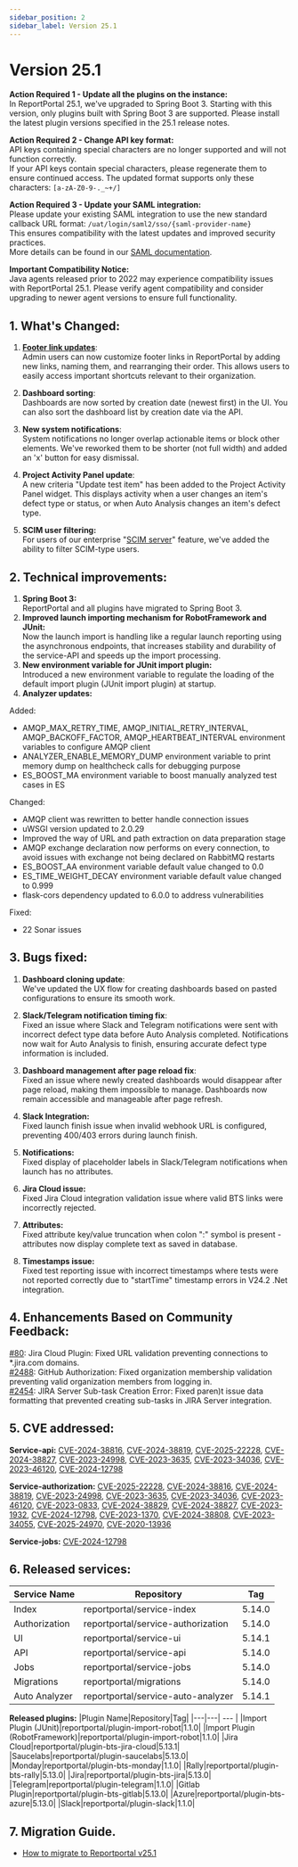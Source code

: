 ```yaml
---
sidebar_position: 2
sidebar_label: Version 25.1
---
```


# Version 25.1

**Action Required 1 - Update all the plugins on the instance:**<br />
In ReportPortal 25.1, we've upgraded to Spring Boot 3. Starting with this version, only plugins built with Spring Boot 3 are supported. Please install the latest plugin versions specified in the 25.1 release notes.

**Action Required 2 - Change API key format:**<br />
API keys containing special characters are no longer supported and will not function correctly.<br />
If your API keys contain special characters, please regenerate them to ensure continued access. The updated format supports only these characters: ```[a-zA-Z0-9-._~+/]```

**Action Required 3 - Update your SAML integration:**<br />
Please update your existing SAML integration to use the new standard callback URL format: ```/uat/login/saml2/sso/{saml-provider-name}```<br />
This ensures compatibility with the latest updates and improved security practices.<br />
More details can be found in our [SAML documentation](/plugins/authorization/SamlProviders/Overview/).

**Important Compatibility Notice:**<br />
Java agents released prior to 2022 may experience compatibility issues with ReportPortal 25.1. Please verify agent compatibility and consider upgrading to newer agent versions to ensure full functionality.

## 1. What's Changed:

1. **[Footer link updates](/admin-panel/ServerSettings#links--branding)**:<br />
   Admin users can now customize footer links in ReportPortal by adding new links, naming them, and rearranging their order. This allows users to easily access important shortcuts relevant to their organization.

2. **Dashboard sorting**:<br />
   Dashboards are now sorted by creation date (newest first) in the UI. You can also sort the dashboard list by creation date via the API.

3. **New system notifications**:<br />
   System notifications no longer overlap actionable items or block other elements. We've reworked them to be shorter (not full width) and added an 'x' button for easy dismissal.

4. **Project Activity Panel update**:<br />A new criteria "Update test item" has been added to the Project Activity Panel widget. This displays activity when a user changes an item's defect type or status, or when Auto Analysis changes an item's defect type.

6. **SCIM user filtering:**<br />
   For users of our enterprise "[SCIM server](/features/SCIMServerFeature)" feature, we've added the ability to filter SCIM-type users.


## 2. Technical improvements:

1. **Spring Boot 3:**<br />
   ReportPortal and all plugins have migrated to Spring Boot 3.
2. **Improved launch importing mechanism for RobotFramework and JUnit:**<br />
   Now the launch import is handling like a regular launch reporting using the asynchronous endpoints, that increases stability and durability of the service-API and speeds up the import processing.
3. **New environment variable for JUnit import plugin:**<br />
   Introduced a new environment variable to regulate the loading of the default import plugin (JUnit import plugin) at startup.
4. **Analyzer updates:**<br />

Added:
- AMQP_MAX_RETRY_TIME, AMQP_INITIAL_RETRY_INTERVAL, AMQP_BACKOFF_FACTOR, AMQP_HEARTBEAT_INTERVAL environment variables to configure AMQP client
- ANALYZER_ENABLE_MEMORY_DUMP environment variable to print memory dump on healthcheck calls for debugging purpose
- ES_BOOST_MA environment variable to boost manually analyzed test cases in ES

Changed:
- AMQP client was rewritten to better handle connection issues
- uWSGI version updated to 2.0.29
- Improved the way of URL and path extraction on data preparation stage
- AMQP exchange declaration now performs on every connection, to avoid issues with exchange not being declared on RabbitMQ restarts
- ES_BOOST_AA environment variable default value changed to 0.0
- ES_TIME_WEIGHT_DECAY environment variable default value changed to 0.999
- flask-cors dependency updated to 6.0.0 to address vulnerabilities

Fixed:
- 22 Sonar issues

## 3. Bugs fixed:
1. **Dashboard cloning update**:<br />
   We've updated the UX flow for creating dashboards based on pasted configurations to ensure  its smooth work.

2. **Slack/Telegram notification timing fix**:<br />
   Fixed an issue where Slack and Telegram notifications were sent with incorrect defect type data before Auto Analysis completed. Notifications now wait for Auto Analysis to finish, ensuring accurate defect type information is included.

3. **Dashboard management after page reload fix**: <br />Fixed an issue where newly created dashboards would disappear after page reload, making them impossible to manage. Dashboards now remain accessible and manageable after page refresh.

4.  **Slack Integration:**<br />
    Fixed launch finish issue when invalid webhook URL is configured, preventing 400/403 errors during launch finish.

5. **Notifications:**<br />
   Fixed display of placeholder labels in Slack/Telegram notifications when launch has no attributes.

6. **Jira Cloud issue:**<br />
   Fixed Jira Cloud integration validation issue where valid BTS links were incorrectly rejected.

7. **Attributes:**<br />
   Fixed attribute key/value truncation when colon ":" symbol is present - attributes now display complete text as saved in database.

8. **Timestamps issue:**<br />
   Fixed test reporting issue with incorrect timestamps where tests were not reported correctly due to "startTime" timestamp errors in V24.2 .Net integration.

## 4. Enhancements Based on Community Feedback:

[#80](https://github.com/reportportal/reportportal/issues/80): Jira Cloud Plugin: Fixed URL validation preventing connections to *.jira.com domains.<br />
[#2488](https://github.com/reportportal/reportportal/issues/2488): GitHub Authorization: Fixed organization membership validation preventing valid organization members from logging in.<br />
[#2454](https://github.com/reportportal/reportportal/issues/2454): JIRA Server Sub-task Creation Error: Fixed paren)t issue data formatting that prevented creating sub-tasks in JIRA Server integration.

## 5. CVE addressed:

**Service-api:**
[CVE-2024-38816](https://github.com/advisories/GHSA-cx7f-g6mp-7hqm), [CVE-2024-38819](https://github.com/advisories/GHSA-g5vr-rgqm-vf78), [CVE-2025-22228](https://github.com/advisories/GHSA-mg83-c7gq-rv5c), [CVE-2024-38827](https://github.com/advisories/GHSA-q3v6-hm2v-pw99), [CVE-2023-24998](https://github.com/advisories/GHSA-hfrx-6qgj-fp6c), [CVE-2023-3635](https://github.com/advisories/GHSA-w33c-445m-f8w7), [CVE-2023-34036](https://github.com/advisories/GHSA-7m5c-fgwf-mwph), [CVE-2023-46120](https://github.com/advisories/GHSA-mm8h-8587-p46h), [CVE-2024-12798](https://github.com/advisories/GHSA-pr98-23f8-jwxv)

**Service-authorization:**
[CVE-2025-22228](https://github.com/advisories/GHSA-mg83-c7gq-rv5c), [CVE-2024-38816](https://github.com/advisories/GHSA-cx7f-g6mp-7hqm), [CVE-2024-38819](https://github.com/advisories/GHSA-g5vr-rgqm-vf78), [CVE-2023-24998](https://github.com/advisories/GHSA-hfrx-6qgj-fp6c), [CVE-2023-3635](https://github.com/advisories/GHSA-w33c-445m-f8w7), [CVE-2023-34036](https://github.com/advisories/GHSA-7m5c-fgwf-mwph), [CVE-2023-46120](https://github.com/advisories/GHSA-mm8h-8587-p46h), [CVE-2023-0833](https://github.com/advisories/GHSA-8fhc-q55v-jvx2), [CVE-2024-38829](https://github.com/advisories/GHSA-mqvr-2rp8-j7h4), [CVE-2024-38827](https://github.com/advisories/GHSA-q3v6-hm2v-pw99), [CVE-2023-1932](https://github.com/advisories/GHSA-x83m-pf6f-pf9g), [CVE-2024-12798](https://github.com/advisories/GHSA-pr98-23f8-jwxv), [CVE-2023-1370](https://github.com/advisories/GHSA-493p-pfq6-5258), [CVE-2024-38808](https://github.com/advisories/GHSA-9cmq-m9j5-mvww), [CVE-2023-34055](https://github.com/advisories/GHSA-jjfh-589g-3hjx), [CVE-2025-24970](https://github.com/advisories/GHSA-4g8c-wm8x-jfhw), [CVE-2020-13936](https://github.com/advisories/GHSA-59j4-wjwp-mw9m)

**Service-jobs:**
[CVE-2024-12798](https://github.com/advisories/GHSA-pr98-23f8-jwxv)


## 6. Released services:
|Service Name|Repository| Tag    |
|---|---|--------|
|Index|reportportal/service-index| 5.14.0 |
|Authorization|reportportal/service-authorization| 5.14.0 |
|UI|reportportal/service-ui| 5.14.1 |
|API|reportportal/service-api| 5.14.0 |
|Jobs|reportportal/service-jobs| 5.14.0 |
|Migrations|reportportal/migrations| 5.14.0 |
|Auto Analyzer|reportportal/service-auto-analyzer| 5.14.1 |

**Released plugins:**
|Plugin Name|Repository|Tag|
|---|---| --- |
|Import Plugin (JUnit)|reportportal/plugin-import-robot|1.1.0|
|Import Plugin (RobotFramework)|reportportal/plugin-import-robot|1.1.0|
|Jira Cloud|reportportal/plugin-bts-jira-cloud|5.13.1|
|Saucelabs|reportportal/plugin-saucelabs|5.13.0|
|Monday|reportportal/plugin-bts-monday|1.1.0|
|Rally|reportportal/plugin-bts-rally|5.13.0|
|Jira|reportportal/plugin-bts-jira|5.13.0|
|Telegram|reportportal/plugin-telegram|1.1.0|
|Gitlab Plugin|reportportal/plugin-bts-gitlab|5.13.0|
|Azure|reportportal/plugin-bts-azure|5.13.0|
|Slack|reportportal/plugin-slack|1.1.0|


## 7. Migration Guide.
- [How to migrate to Reportportal v25.1](https://github.com/reportportal/reportportal/wiki/%F0%9F%9A%80--Migration-guide-(NEW)#migration-to-251)

